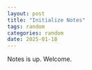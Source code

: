```yaml
---
layout: post
title: "Initialize Notes"
tags: random
categories: random
date: 2025-01-18
---
```


Notes is up. Welcome.

